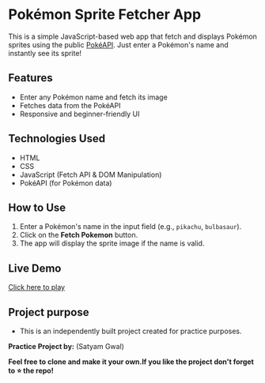 
#  Pokémon Sprite Fetcher App

This is a simple JavaScript-based web app that fetch and displays Pokémon sprites using the public [PokéAPI](https://pokeapi.co/). Just enter a Pokémon's name and instantly see its sprite!

##  Features

- Enter any Pokémon name and fetch its image
- Fetches data from the PokéAPI
- Responsive and beginner-friendly UI

## Technologies Used

- HTML
- CSS
- JavaScript (Fetch API & DOM Manipulation)
- PokéAPI (for Pokémon data)

##  How to Use

1. Enter a Pokémon's name in the input field (e.g., `pikachu`, `bulbasaur`).
2. Click on the **Fetch Pokemon** button.
3. The app will display the sprite image if the name is valid.

##  Live Demo
[Click here to play](https://satyamgwal-fullstack.github.io/Pokemon-App/)


## Project purpose
- This is an independently built project created for practice purposes.

**Practice Project by:** (Satyam Gwal)

**Feel free to clone and make it your own.If you like the project don't forget to ⭐ the repo!**
